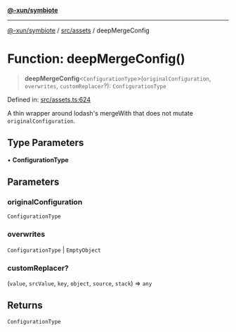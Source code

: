 [**@-xun/symbiote**](../../../README.md)

***

[@-xun/symbiote](../../../README.md) / [src/assets](../README.md) / deepMergeConfig

# Function: deepMergeConfig()

> **deepMergeConfig**\<`ConfigurationType`\>(`originalConfiguration`, `overwrites`, `customReplacer`?): `ConfigurationType`

Defined in: [src/assets.ts:624](https://github.com/Xunnamius/symbiote/blob/c3eb624b24481297d928007f103c9d2138e49cb7/src/assets.ts#L624)

A thin wrapper around lodash's mergeWith that does not mutate
`originalConfiguration`.

## Type Parameters

• **ConfigurationType**

## Parameters

### originalConfiguration

`ConfigurationType`

### overwrites

`ConfigurationType` | `EmptyObject`

### customReplacer?

(`value`, `srcValue`, `key`, `object`, `source`, `stack`) => `any`

## Returns

`ConfigurationType`
